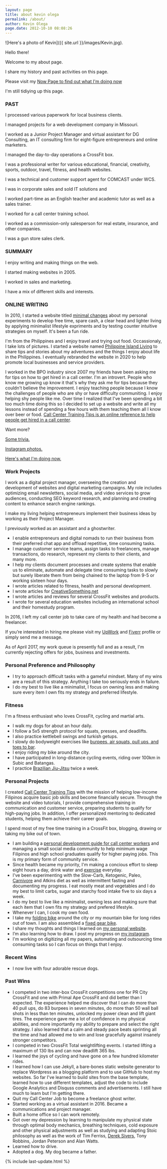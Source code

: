 ```yaml
---
layout: page
title: about kevin olega
permalink: /about/
author: Kevin Olega
page.date: 2012-10-10 08:08:26
---
```

![Here's a photo of Kevin]({{ site.url }}/images/Kevin.jpg).

Hello there!

Welcome to my about page.

I share my history and past activities on this page.

Please visit my [Now Page to find out what I'm doing now](https://olega.org/now)

I'm still tidiying up this page.

### PAST

I processed various paperwork for local business clients.

I managed projects for a web development company in Missouri.

I worked as a Junior Project Manager and virtual assistant for DG Consulting, an IT consulting firm for eight-figure entrepreneurs and online marketers.

I managed the day-to-day operations a CrossFit box.

I was a professional writer for various educational, financial, creativity, sports, outdoor, travel, fitness, and health websites.

I was a technical and customer support agent for COMCAST under WCS.

I was in corporate sales and sold IT solutions and 

I worked part-time as an English teacher and academic tutor as well as a sales trainer.

I worked for a call center training school.

I worked as a commission-only salesperson for real estate, insurance, and other companies.

I was a gun store sales clerk.

### SUMMARY

I enjoy writing and making things on the web.

I started making websites in 2005.

I worked in sales and marketing.

I have a mix of different skills and interests.


### ONLINE WRITING

In 2010, I started a website titled [minimal changes](http://minimalchanges.com) about my personal experiments to develop free time, spare cash, a clear head and lighter living by applying minimalist lifestyle expriments and by testing counter intuitive strategies on myself. It's been a fun ride.

I'm from the Philippines and I enjoy travel and trying out food. Occassionaly, I take lots of pictures. I started a website named [Philippine Island Living](http://philippineislandliving.com) to share tips and stories about my adventures and the things I enjoy about life in the Philippines. I eventually rebranded the website in 2020 to help promote local businesses and service providers.

I worked in the BPO industry since 2007 my friends have been asking me for tips on how to get hired in a call center. I'm an introvert. People who know me growing up know it that's why they ask me for tips because they couldn't believe the improvement. I enjoy teaching people because I know the challenges of people who are shy or have difficulty communiting. I enjoy helping shy people like me. Over time I realized that I've been spending a bit too much time doing this so I decided to set up a website and write all my lessons instead of spending a few hours with them teaching them all I know over beer or food. [Call Center Training Tips is an online reference to help people get hired in a call center](http://callcentertrainingtips.com).

Want more?

[Some trivia.](https://olega.org/trivia)

[Instagram photos.](http://instagram.com/kevinolega)

[Here's what I'm doing now.](https://olega.org/now)

### Work Projects

I work as a digital project manager, overseeing the creation and development of websites and digital marketing campaigns. My role includes optimizing email newsletters, social media, and video services to grow audiences, conducting SEO keyword research, and planning and creating content to enhance search engine rankings.

I make my living helping entrepreneurs implement their business ideas by working as their Project Manager. 

I previously worked as an assistant and a ghostwriter.

*   I enable entrepreneurs and digital nomads to run their business from their preferred chat app and offload repetitive, time consuming tasks.
*   I manage customer service teams, assign tasks to freelancers, manage transactions, do research, represent my clients to their clients, and many more.
*   I help my clients document processes and create systems that enable us to eliminate, automate and delegate time consuming tasks to slowly but surely liberate them from being chained to the laptop from 9-5 or working sixteen hour days.
*   I wrote articles related to fitness, health and personal development.
*   I wrote articles for [CreativeSomething.net](http://creativesomething.net)
*   I wrote articles and reviews for several CrossFit websites and products.
*   I wrote for several education websites including an international school and their homestudy program.

In 2016, I left my call center job to take care of my health and had become a freelancer.

If you’re interested in hiring me please visit my [UpWork](http://www.upwork.com/o/profiles/users/_~0173d4ebd3d5f0b659/) and [Fiverr](http://fiverr.com/kevinolega/) profile or simply send me a message.

As of April 2017, my work queue is presently full and as a result, I'm currently rejecting offers for jobs, business and investments.

### Personal Preference and Philosophy

* I try to approach difficult tasks with a gameful mindset. Many of my wins are a result of this strategy. Anything I take too seriously ends in failure.
* I do my best to live like a minimalist, I focus on owning less and making sure every item I own fits my strategy and preferred lifestyle.

### Fitness

I'm a fitness enthusiast who loves CrossFit, cycling and martial arts.

* I walk my dogs for about an hour daily.
* I follow a 5x5 strength protocol for squats, presses, and deadlifts.
* I also practice kettlebell swings and turkish getups.
* I slowly do bodyweight exercises like <a href="https://minimalchanges.com/grapplerfit">burpees, air squats, pull ups, and toes to bar</a>.
* I enjoy riding my bike around the city.
* I have participated in long-distance cycling events, riding over 100km in Subic and Batangas.
* I practice <a href="https://www.instagram.com/olegajitsu/">Brazilian Jiu-Jitsu</a> twice a week.


### Personal Projects



<p>I created <a href="https://callcentertrainingtips.com">Call Center Training Tips</a> with the mission of helping low-income Filipinos acquire basic job skills and become financially secure. Through the website and video tutorials, I provide comprehensive training in communication and customer service, preparing students to qualify for high-paying jobs. In addition, I offer personalized mentoring to dedicated students, helping them achieve their career goals.</p>

I spend most of my free time training in a CrossFit box, blogging, drawing or taking my bike out of town.


*   I am building a [personal development guide for call center workers](http://www.callcentertrainingtips.com/start) and managing a small social media community to help minimum wage Filipinos and high school graduates qualify for higher paying jobs. This is my primary form of community service.
*   Since health became my priority, I'm making a concious effort to sleep eight hours a day, drink water and [exercise](https://philippineislandliving.com/prcity) everyday.
*   I've been experimenting with the Slow-Carb, Ketogenic, Paleo, [Carnivore](http://philippineislandliving.com/carnivore-diet-philippines-first-attempt/) and Atkins diet as well as intermittent fasting and documenting my progress. I eat mostly meat and vegetables and I do my best to limit carbs, sugar and starchy food intake five to six days a week.
*   I do my best to live like a minimalist, owning less and making sure that each item that I own fits my strategy and prefered lifestyle.
*   Whenever I can, I cook my own food.
*   I take my [folding bike](http://philippineislandliving.com/giant-fd806-folding-bike-review/) around the city or my mountain bike for long rides out of town. I am also assembled a [fixed gear bike](https://philippineislandliving.com/fixed-gear/).
*   I share my thoughts and things I learned on [my personal website](http://minimalchanges.com).
*   I’m also learning how to draw. I post my progress on [my instagram](http://instagram.com/kevinolega/).
*   I'm working on digitizing all my papers, automating and outsourcing time consuming tasks so I can focus on things that I enjoy.

### Recent Wins

- I now live with four adorable rescue dogs.

### Past Wins

-  I competed in two inter-box CrossFit competitions one for PR City CrossFit and one with Primal Ape CrossFit and did better than I expected. The experience helped me discover that I can do more than 40 pull ups, do 83 burpees in seven minutes, do more than 50 wall ball shots in less than ten minutes, unlocked my power clean and lift giant tires. The experience gave me a lot of confidence in my physical abilities, and more importantly my ability to prepare and select the right strategy. I also learned that a calm and steady pace beats sprinting all the time and had allowed me to win and lose gracefully against insanely stronger competitors.
- I competed in two CrossFit Total weightlifting events. I started lifting a maximum of 130 lbs and can now deadlift 365 lbs.
- I learned the joys of cycling and have gone on a few hundred kilometer rides. 
- I learned how I can use Jekyll, a bare-bones static website generator to replace Wordpress as a blogging platform and to use GitHub to host my websites. So far I've learned to build sites from the base template, learned how to use different templates, adjust the code to include Google Analytics and Disquss comments and advertisements. I still have much to learn but I'm getting there.
-  Quit my Call Center Job to become a freelance ghost writer.
- Started working as a virtual assistant in 2016. Became a communications and project manager.
- Built a home office so I can work remotely.
- Got over my depression by learning to manipulate my physical state through optimal body mechanics, breathing techniques, cold exposure and other physical adjustments as well as studying and adapting Stoic philosophy as well as the work of Tim Ferriss, [Derek Sivers](http://sivers.org), Tony Robbins, Jordan Peterson and Alan Watts.
- Learned how to drive.
- Adopted a dog. My dog became a father. 

{% include last-update.html %}